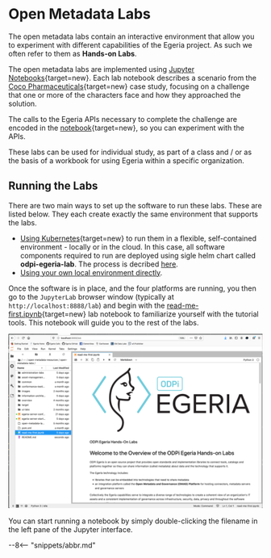 <!-- SPDX-License-Identifier: CC-BY-4.0 -->
<!-- Copyright Contributors to the ODPi Egeria project. -->

# Open Metadata Labs

The open metadata labs contain an interactive environment that allow you to experiment with different capabilities of the Egeria project.  As such we often refer to them as **Hands-on Labs**.

The open metadata labs are implemented using [Jupyter Notebooks](/education/tutorials/jupyter-tutorial/overview){target=new}.  Each lab notebook describes a scenario from the [Coco Pharmaceuticals](https://github.com/odpi/data-governance/tree/main/docs/coco-pharmaceuticals){target=new} case study, focusing on a challenge that one or more of the characters face and how they approached the solution.

The calls to the Egeria APIs necessary to complete the challenge are encoded in the [notebook](/education/tutorials/jupyter-tutorial/overview){target=new}, so you can experiment with the APIs.

These labs can be used for individual study, as part of a class and / or as the basis of a workbook for using Egeria within a specific organization.

## Running the Labs

There are two main ways to set up the software to run these labs.  These are listed below. They each create exactly the same environment that supports the labs. 

* [Using Kubernetes](/guides/operations/kubernetes){target=new} to run them in a flexible, self-contained environment - locally or in the cloud. 
In this case, all software components required to run are deployed using sigle helm chart called **odpi-egeria-lab**. The process is decribed [here](/guides/operations/kubernetes/charts/lab/).
* [Using your own local environment directly](/education/open-metadata-labs/running-natively).

Once the software is in place, and the four platforms are running, you then go to the `JupyterLab` browser window (typically at `http://localhost:8888/lab`) and begin with the [read-me-first.ipynb](https://github.com/odpi/egeria-jupyter-notebooks/blob/main/read-me-first.ipynb){target=new} lab notebook to familiarize yourself with the tutorial tools.  This notebook will guide you to the rest of the labs.

![Read me first Jupyter Notebook](/education/tutorials/jupyter-tutorial/jupyter-notebook-browser-window.png)

You can start running a notebook by simply double-clicking the filename in the left pane of the Jupyter interface.

--8<-- "snippets/abbr.md"
